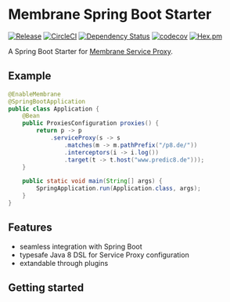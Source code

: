 # Membrane Spring Boot Starter

[![Release](https://jitpack.io/v/membrane/membrane-spring-boot-starter.svg)](https://jitpack.io/#membrane/membrane-spring-boot-starter)
[![CircleCI](https://circleci.com/gh/membrane/membrane-spring-boot-starter.svg?style=shield&circle-token=8c730ac71f3736480b6b713ff86fe8b17a14cfa3)](https://circleci.com/gh/membrane/membrane-spring-boot-starter)
[![Dependency Status](https://www.versioneye.com/user/projects/59147f67e1638f00500b4509/badge.svg?style=flat)](https://www.versioneye.com/user/projects/59147f67e1638f00500b4509)
[![codecov](https://codecov.io/gh/membrane/membrane-spring-boot-starter/branch/master/graph/badge.svg)](https://codecov.io/gh/membrane/membrane-spring-boot-starter)
[![Hex.pm](https://img.shields.io/hexpm/l/plug.svg)](https://raw.githubusercontent.com/membrane/membrane-spring-boot-starter/master/LICENSE)

A Spring Boot Starter for [Membrane Service Proxy](https://github.com/membrane/service-proxy).

## Example

```java
@EnableMembrane
@SpringBootApplication
public class Application {
    @Bean
    public ProxiesConfiguration proxies() {
        return p -> p
            .serviceProxy(s -> s
                .matches(m -> m.pathPrefix("/p8.de/"))
                .interceptors(i -> i.log())
                .target(t -> t.host("www.predic8.de")));
    }

    public static void main(String[] args) {
        SpringApplication.run(Application.class, args);
    }
}
```

## Features

* seamless integration with Spring Boot
* typesafe Java 8 DSL for Service Proxy configuration
* extandable through plugins

## Getting started
